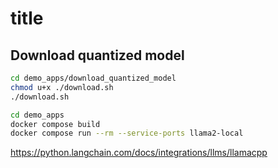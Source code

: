 # title

## Download quantized model

```bash	
cd demo_apps/download_quantized_model
chmod u+x ./download.sh
./download.sh
```


```bash
cd demo_apps
docker compose build
docker compose run --rm --service-ports llama2-local

```

https://python.langchain.com/docs/integrations/llms/llamacpp